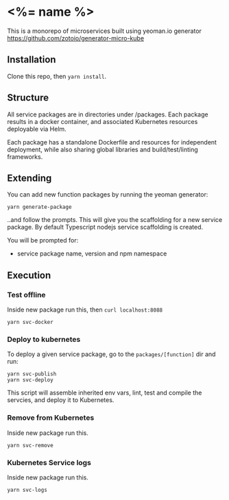 # <%= name %>

This is a monorepo of microservices built using yeoman.io generator https://github.com/zotoio/generator-micro-kube

## Installation
Clone this repo, then `yarn install`.

## Structure
All service packages are in directories under /packages.   Each package results in a docker container, and associated Kubernetes resources deployable via Helm.

Each package has a standalone Dockerfile and resources for independent deployment, while also sharing global libraries and build/test/linting frameworks.

## Extending
You can add new function packages by running the yeoman generator:

```
yarn generate-package
```

..and follow the prompts. This will give you the scaffolding for a new service package.  By default Typescript nodejs service scaffolding is created.  

You will be prompted for:

- service package name, version and npm namespace

## Execution

### Test offline
Inside new package run this, then `curl localhost:8088`
```
yarn svc-docker
```

### Deploy to kubernetes
To deploy a given service package, go to the `packages/[function]` dir and run:

```
yarn svc-publish
yarn svc-deploy
```

This script will assemble inherited env vars, lint, test and compile the servcies, and deploy it to Kubernetes.

### Remove from Kubernetes
Inside new package run this.
```
yarn svc-remove
```

### Kubernetes Service logs
Inside new package run this.
```
yarn svc-logs
```
